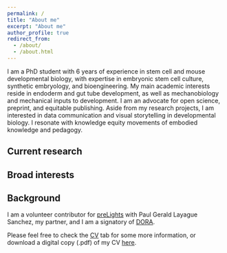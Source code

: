 ```yaml
---
permalink: /
title: "About me"
excerpt: "About me"
author_profile: true
redirect_from:
  - /about/
  - /about.html
---
```

I am a PhD student with 6 years of experience in stem cell and mouse developmental biology, with expertise in embryonic stem cell culture, synthetic embryology, and bioengineering. My main academic interests reside in endoderm and gut tube development, as well as mechanobiology and mechanical inputs to development. I am an advocate for open science, preprint, and equitable publishing. Aside from my research projects, I am interested in data communication and visual storytelling in developmental biology. I resonate with knowledge equity movements of embodied knowledge and pedagogy.

## Current research


## Broad interests



## Background



I am a volunteer contributor for [preLights](https://prelights.biologists.com/about-us/) with Paul Gerald Layague Sanchez, my partner, and I am a signatory of [DORA](https://sfdora.org/read/).

Please feel free to check the [CV](https://StefanoVianello.github.io/cv/) tab for some more information, or download a digital copy (.pdf) of my CV [here](https://StefanoVianello.github.io/files/CV_VIANELLO_052021.pdf).
